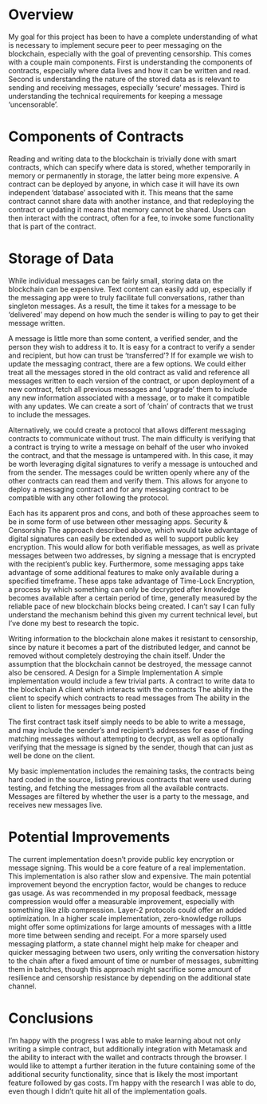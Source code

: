 # Overview
My goal for this project has been to have a complete understanding of what is necessary to implement secure peer to peer messaging on the blockchain, especially with the goal of preventing censorship. This comes with a couple main components. First is understanding the components of contracts, especially where data lives and how it can be written and read. Second is understanding the nature of the stored data as is relevant to sending and receiving messages, especially ‘secure’ messages. Third is understanding the technical requirements for keeping a message ‘uncensorable’.

# Components of Contracts
Reading and writing data to the blockchain is trivially done with smart contracts, which can specify where data is stored, whether temporarily in memory or permanently in storage, the latter being more expensive. A contract can be deployed by anyone, in which case it will have its own independent ‘database’ associated with it. This means that the same contract cannot share data with another instance, and that redeploying the contract or updating it means that memory cannot be shared. Users can then interact with the contract, often for a fee, to invoke some functionality that is part of the contract.
# Storage of Data
While individual messages can be fairly small, storing data on the blockchain can be expensive. Text content can easily add up, especially if the messaging app were to truly facilitate full conversations, rather than singleton messages. As a result, the time it takes for a message to be ‘delivered’ may depend on how much the sender is willing to pay to get their message written.

A message is little more than some content, a verified sender, and the person they wish to address it to. It is easy for a contract to verify a sender and recipient, but how can trust be ‘transferred’? If for example we wish to update the messaging contract, there are a few options. We could either treat all the messages stored in the old contract as valid and reference all messages written to each version of the contract, or upon deployment of a new contract, fetch all previous messages and ‘upgrade’ them to include any new information associated with a message, or to make it compatible with any updates. We can create a sort of ‘chain’ of contracts that we trust to include the messages.

Alternatively, we could create a protocol that allows different messaging contracts to communicate without trust. The main difficulty is verifying that a contract is trying to write a message on behalf of the user who invoked the contract, and that the message is untampered with. In this case, it may be worth leveraging digital signatures to verify a message is untouched and from the sender. The messages could be written openly where any of the other contracts can read them and verify them. This allows for anyone to deploy a messaging contract and for any messaging contract to be compatible with any other following the protocol.

Each has its apparent pros and cons, and both of these approaches seem to be in some form of use between other messaging apps.
Security & Censorship
The approach described above, which would take advantage of digital signatures can easily be extended as well to support public key encryption. This would allow for both verifiable messages, as well as private messages between two addresses, by signing a message that is encrypted with the recipient’s public key. Furthermore, some messaging apps take advantage of some additional features to make only available during a specified timeframe. These apps take advantage of Time-Lock Encryption, a process by which something can only be decrypted after knowledge becomes available after a certain period of time, generally measured by the reliable pace of new blockchain blocks being created. I can’t say I can fully understand the mechanism behind this given my current technical level, but I’ve done my best to research the topic.

Writing information to the blockchain alone makes it resistant to censorship, since by nature it becomes a part of the distributed ledger, and cannot be removed without completely destroying the chain itself. Under the assumption that the blockchain cannot be destroyed, the message cannot also be censored.
A Design for a Simple Implementation
A simple implementation would include a few trivial parts.
A contract to write data to the blockchain
A client which interacts with the contracts
The ability in the client to specify which contracts to read messages from
The ability in the client to listen for messages being posted

The first contract task itself simply needs to be able to write a message, and may include the sender’s and recipient’s addresses for ease of finding matching messages without attempting to decrypt, as well as optionally verifying that the message is signed by the sender, though that can just as well be done on the client.

My basic implementation includes the remaining tasks, the contracts being hard coded in the source, listing previous contracts that were used during testing, and fetching the messages from all the available contracts. Messages are filtered by whether the user is a party to the message, and receives new messages live.
# Potential Improvements
The current implementation doesn’t provide public key encryption or message signing. This would be a core feature of a real implementation. This implementation is also rather slow and expensive. The main potential improvement beyond the encryption factor, would be changes to reduce gas usage. As was recommended in my proposal feedback, message compression would offer a measurable improvement, especially with something like zlib compression. Layer-2 protocols could offer an added optimization. In a higher scale implementation, zero-knowledge rollups might offer some optimizations for large amounts of messages with a little more time between sending and receipt. For a more sparsely used messaging platform, a state channel might help make for cheaper and quicker messaging between two users, only writing the conversation history to the chain after a fixed amount of time or number of messages, submitting them in batches, though this approach might sacrifice some amount of resilience and censorship resistance by depending on the additional state channel.
# Conclusions
I’m happy with the progress I was able to make learning about not only writing a simple contract, but additionally integration with Metamask and the ability to interact with the wallet and contracts through the browser. I would like to attempt a further iteration in the future containing some of the additional security functionality, since that is likely the most important feature followed by gas costs. I’m happy with the research I was able to do, even though I didn’t quite hit all of the implementation goals.




